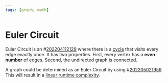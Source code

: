 ```yaml
---
tags: [graph, math]
---
```


# Euler Circuit

Euler Circuit is an #[202204112129](202204112129.md) where there is a [cycle](202204112045.md)
that visits every edge exactly once. It has two properties. First, every vertex
has a **even number** of edges. Second, the undirected graph is connected.

A graph could be determined as an Euler Circuit by using #[202205021959](202205021959.md). This
will result in a [linear runtime complexity](202201171844.md).
